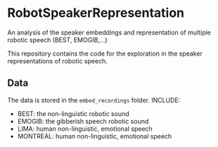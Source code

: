 # RobotSpeakerRepresentation

An analysis of the speaker embeddings and representation of multiple robotic speech (BEST, EMOGIB,...)

This repository contains the code for the exploration in the speaker representations of robotic speech.

## Data

The data is stored in the `embed_recordings` folder. INCLUDE:

- BEST: the non-linguistic robotic sound
- EMOGIB: the gibberish speech robotic sound
- LIMA: human non-linguistic, emotional speech
- MONTREAL: human non-linguistic, emotional speech
